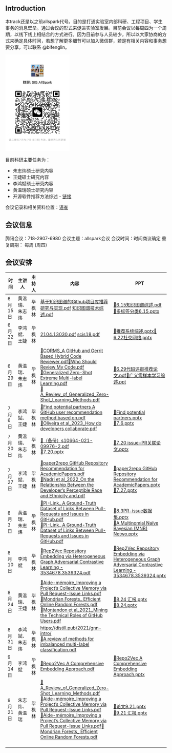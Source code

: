 ## Introduction

本track还是以之前allspark代号。目的是打通实验室内部科研、工程项目、学生事务的消息壁垒。通过会议的形式来促进实验室发展。目前会议以每周四为一个周期，以线下线上相结合的方式进行。因为目前参与人员较少，所以以大家协商的方式来确定具体时间，若想了解更多细节可以加入微信群，若是有相关内容和事务想要分享，可以联系 @bifenglin。

<img src="allspark-schedule.assets/image-20230706191423543.png" alt="image" width="200" height="300" />

目前科研主要任务为：

- 朱志炜硕士研究内容
- 王婕硕士研究内容
- 李鸿斌硕士研究内容
- 黄温瑞硕士研究内容
- 开源软件推荐方法综述 - [链接](https://xlab2017.yuque.com/me1x4f/allspark/gyq41ciw2w7dyuxs)



会议记录和相关资料位置：[语雀](https://xlab2017.yuque.com/me1x4f/allspark/naphs42k8nw31sdi)

## 会议信息

腾讯会议：718-2907-6980
会议主题：allspark会议
会议时间：时间商议确定
重复周期： 每周 (周四)

## 会议安排

| 时间    | 主讲人         | 主持人 | 内容                                                         | PPT                                                          |
| ------- | -------------- | ------ | ------------------------------------------------------------ | ------------------------------------------------------------ |
| 6月15日 | 黄温瑞、朱志炜 | 毕枫林 | [基于知识图谱的Github项目库推荐研究与实现.pdf](https://xlab2017.yuque.com/attachments/yuque/0/2023/pdf/29472304/1687442270454-bf134e02-4afb-45b2-b71d-1a08396d420d.pdf)  [知识图谱技术综述.pdf](https://xlab2017.yuque.com/attachments/yuque/0/2023/pdf/29472304/1687442263922-e9d8f199-bb34-42c8-b17a-0323ec7ba877.pdf) | [📎6.15知识图谱综述.pdf](https://xlab2017.yuque.com/attachments/yuque/0/2023/pdf/29472304/1687442249817-50b1a341-2e54-45b5-a2bd-eabab63fbcaf.pdf) <br />[📎多标签分类6.15.pptx](https://xlab2017.yuque.com/attachments/yuque/0/2023/pptx/33652791/1688642985098-d9bf095c-447e-4fb5-bb51-5530bbc8edd4.pptx) |
| 6月22日 | 李鸿斌、王婕   | 毕枫林 | [2104.13030.pdf](https://xlab2017.yuque.com/attachments/yuque/0/2023/pdf/32840817/1687442167643-a7c02472-3fa9-4f83-9ab8-4dce7065467e.pdf)   [scis18.pdf](https://xlab2017.yuque.com/attachments/yuque/0/2023/pdf/32840817/1687442185023-9d602a88-c620-4d20-a7a0-a6f94dd1b87e.pdf) | [📎推荐系统综述.pptx](https://xlab2017.yuque.com/attachments/yuque/0/2023/pptx/32840817/1687442192332-50993c1d-4ee7-4758-80bb-3c7048378d33.pptx)[📎6.22社交网络.pptx](https://xlab2017.yuque.com/attachments/yuque/0/2023/pptx/33948871/1687444471172-3854b597-f29f-41f7-aa66-3ff1899e5b50.pptx) |
| 6月29日 | 黄温瑞、朱志炜 | 毕枫林 | [📎CORMS_A GitHub and Gerrit Based Hybrid Code Reviewer.pdf](https://xlab2017.yuque.com/attachments/yuque/0/2023/pdf/29472304/1688657679807-7c558014-6621-40b2-9c10-4e2593e48197.pdf)[📎Who Should Review My Code.pdf](https://xlab2017.yuque.com/attachments/yuque/0/2023/pdf/29472304/1688657686442-9596fcb7-fd0c-48db-9e24-611bb5a12bf4.pdf)<br />[📎Generalized Zero-Shot Extreme Multi-label Learning.pdf](https://xlab2017.yuque.com/attachments/yuque/0/2023/pdf/33652791/1688643068726-d0ace4a8-796b-48d2-8e19-4ef7a3d6d3c1.pdf)<br />[📎A_Review_of_Generalized_Zero-Shot_Learning_Methods.pdf](https://xlab2017.yuque.com/attachments/yuque/0/2023/pdf/33652791/1688643086737-0700870a-d3c4-482d-ba68-c5ff1c06a873.pdf) | [📎6.29代码评审推荐论文.pdf](https://xlab2017.yuque.com/attachments/yuque/0/2023/pdf/29472304/1688657671365-79ca3c25-a7dc-4e80-af18-7e3ddb1dc340.pdf)[📎广义零样本学习综述.ppt](https://xlab2017.yuque.com/attachments/yuque/0/2023/ppt/33652791/1688643023582-25bdac4f-e488-4f43-ac64-0e59f3f007a8.ppt) |
| 7月6日  | 李鸿斌、王婕   | 毕枫林 | [📎Find potential partners A GitHub user recommendation method based on.pdf](https://xlab2017.yuque.com/attachments/yuque/0/2023/pdf/32840817/1688631103403-0a2369f5-b203-42ca-a218-c733c6c26bcd.pdf)<br />[📎Oliveira et al_2023_How do developers collaborate.pdf](https://xlab2017.yuque.com/attachments/yuque/0/2023/pdf/33948871/1688631048504-cd4512c8-7624-490a-952f-53c5786804a7.pdf) | [📎Find potential partners.pptx](https://xlab2017.yuque.com/attachments/yuque/0/2023/pptx/32840817/1688631101848-181a6cbf-5e14-48ef-ac38-3050fc6b1d4d.pptx)<br />[📎7.6.pptx](https://xlab2017.yuque.com/attachments/yuque/0/2023/pptx/33948871/1688631044376-02e13755-f514-4ae9-9977-6a03efbf9e79.pptx) |
| 7月20日 | 黄温瑞、朱志炜 | 毕枫林 | [📎（备份）s10664-021-09976-2.pdf](https://xlab2017.yuque.com/attachments/yuque/0/2023/pdf/33652791/1690084904700-c3bbed50-aae6-442d-a005-b6fd43fbee89.pdf)<br />[📎7.20.pptx](https://xlab2017.yuque.com/attachments/yuque/0/2023/pptx/33652791/1690084906795-5583fa5f-bc48-4e9c-a89d-6d1444505e3e.pptx) | [📎7.20 issue-PR关联论文.pptx](https://xlab2017.yuque.com/attachments/yuque/0/2023/pptx/29472304/1690027679944-d73ec117-613b-4a4f-afa3-ef7068b777aa.pptx)<br /> |
| 7月27日 | 李鸿斌、王婕   | 毕枫林 | [📎paper2repo GitHub Repository Recommendation for AcademicPapers.pdf](https://xlab2017.yuque.com/attachments/yuque/0/2023/pdf/32840817/1690437886084-a6489b8d-20a7-4e38-8945-4cb71b43e99b.pdf)<br />[📎Nadri et al_2022_On the Relationship Between the Developer’s Perceptible Race and Ethnicity and.pdf](https://xlab2017.yuque.com/attachments/yuque/0/2023/pdf/33948871/1690437921589-fa691cad-6091-45a2-ad8d-8a3ce0ceaad8.pdf) | [📎paper2repo GitHub Repository Recommendation for AcademicPapers.pptx](https://xlab2017.yuque.com/attachments/yuque/0/2023/pptx/32840817/1690437861028-571f64ca-ba1e-485f-9071-6bbec4cae2d8.pptx)<br />[📎7.27.pptx](https://xlab2017.yuque.com/attachments/yuque/0/2023/pptx/33948871/1690437908731-a19ef6ac-2961-4287-9807-5cc2ff014548.pptx)<br /> |
| 8月3日  | 黄温瑞、朱志炜 | 毕枫林 | [📎PI-Link_ A Ground-Truth Dataset of Links Between Pull-Requests and Issues in GitHub.pdf](https://xlab2017.yuque.com/attachments/yuque/0/2023/pdf/29472304/1690027728451-ce030512-b192-4d51-989f-59fbfcacb445.pdf)<br />[📎PI-Link_ A Ground-Truth Dataset of Links Between Pull-Requests and Issues in GitHub.pdf](https://xlab2017.yuque.com/attachments/yuque/0/2023/pdf/29472304/1690027728451-ce030512-b192-4d51-989f-59fbfcacb445.pdf) | [📎8.3PR-issue数据集.pptx](https://xlab2017.yuque.com/attachments/yuque/0/2023/pptx/29472304/1691069889575-e5c05351-0134-426b-abf6-4a28c2becc2d.pptx)<br />[📎A Multinomial Naïve Bayesian (MNB) Netwo.pptx](https://xlab2017.yuque.com/attachments/yuque/0/2023/pptx/33652791/1691070145515-47f4da39-7636-4de6-8271-a672855107eb.pptx) |
| 8月10日 | 李鸿斌         | 毕枫林 | [📎Rep2Vec Repository Embedding via Heterogeneous Graph Adversarial Contrastive Learning - 3534678.3539324.pdf](https://xlab2017.yuque.com/attachments/yuque/0/2023/pdf/32840817/1693466331505-0ea6d1ea-a7b8-42a0-b230-0c506405c2f6.pdf) | [📎Rep2Vec Repository Embedding via Heterogeneous Graph Adversarial Contrastive Learning - 3534678.3539324.pptx](https://xlab2017.yuque.com/attachments/yuque/0/2023/pptx/32840817/1693466331665-5d19787a-3135-41fd-ac46-0aa7adf63694.pptx) |
| 8月24日 | 黄温瑞、王婕   | 毕枫林 | [📎Aide-mémoire_Improving a Project’s Collective Memory via Pull Request-Issue Links.pdf](https://xlab2017.yuque.com/attachments/yuque/0/2023/pdf/29472304/1693465347742-cfbdda33-2c40-477f-8244-066425d6d4fd.pdf)<br />[📎Mondrian Forests_ Efficient Online Random Forests.pdf](https://xlab2017.yuque.com/attachments/yuque/0/2023/pdf/29472304/1693465355507-a4a2d30c-b8a8-4270-baf7-83cf8d4948b4.pdf)<br />[📎Montandon et al_2021_Mining the Technical Roles of GitHub Users.pdf](https://xlab2017.yuque.com/attachments/yuque/0/2023/pdf/33948871/1693664337727-4f498b9d-e71a-4720-bebd-1861af7bea40.pdf) | [📎8.24 汇报.pptx](https://xlab2017.yuque.com/attachments/yuque/0/2023/pptx/29472304/1693465337915-e1410364-b327-4ea6-95ad-f557b95cb7d7.pptx)<br />[📎8.24.pptx](https://xlab2017.yuque.com/attachments/yuque/0/2023/pptx/33948871/1693664275073-8d210813-7753-4073-8da9-21cc22e59911.pptx) |
| 8月31日 | 李鸿斌、朱志炜 | 毕枫林 | https://distill.pub/2021/gnn-intro/<br />[📎A review of methods for imbalanced multi-label classification.pdf](https://xlab2017.yuque.com/attachments/yuque/0/2023/pdf/33652791/1695006493242-db72d703-f653-45b5-b1b6-2bc7a9550922.pdf) |                                                              |
| 9月14日 | 李鸿斌         | 毕枫林 | [📎Repo2Vec A Comprehensive Embedding Approach.pdf](https://xlab2017.yuque.com/attachments/yuque/0/2023/pdf/32840817/1694693440627-34d6dd2f-cc64-4637-a889-19a685584738.pdf) | [📎Repo2Vec A Comprehensive Embedding Approach.pptx](https://xlab2017.yuque.com/attachments/yuque/0/2023/pptx/32840817/1694693440549-be7e12f9-f0ff-49ce-a727-e3582001d5e5.pptx) |
| 9月21日 | 朱志炜、黄温瑞 | 毕枫林 | [📎A_Review_of_Generalized_Zero-Shot_Learning_Methods.pdf](https://xlab2017.yuque.com/attachments/yuque/0/2023/pdf/33652791/1695351041994-4fa60126-b504-4389-9c88-81ee5daafba8.pdf)<br />[📎Aide-mémoire_Improving a Project’s Collective Memory via Pull Request-Issue Links.pdf](https://xlab2017.yuque.com/attachments/yuque/0/2023/pdf/29472304/1695350876578-8f8687dc-5204-4aef-8f94-325e47ca8c75.pdf)<br />[📎Aide-mémoire_Improving a Project’s Collective Memory via Pull Request-Issue Links.pdf](https://xlab2017.yuque.com/attachments/yuque/0/2023/pdf/29472304/1695350876578-8f8687dc-5204-4aef-8f94-325e47ca8c75.pdf)[📎Mondrian Forests_ Efficient Online Random Forests.pdf](https://xlab2017.yuque.com/attachments/yuque/0/2023/pdf/29472304/1695350876211-1e56867a-f6d6-4bf3-a005-d5d324973557.pdf) | [📎论文9.21.pptx](https://xlab2017.yuque.com/attachments/yuque/0/2023/pptx/33652791/1695350998734-43adb7a8-a848-432e-b81e-d9c707b1d7fe.pptx)<br />[📎9.21 汇报.pptx](https://xlab2017.yuque.com/attachments/yuque/0/2023/pptx/29472304/1695350856312-cfd38f81-8822-49ca-b589-ba3d1070ae53.pptx) |
|         |                |        |                                                              |                                                              |
|         |                |        |                                                              |                                                              |
|         |                |        |                                                              |                                                              |
|         |                |        |                                                              |                                                              |
